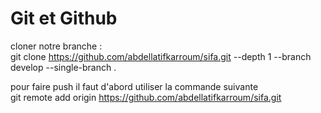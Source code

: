 # Git et Github

cloner notre branche :    
git clone https://github.com/abdellatifkarroum/sifa.git --depth 1 --branch develop --single-branch .    

pour faire push il faut d'abord utiliser la commande suivante   
git remote add origin https://github.com/abdellatifkarroum/sifa.git   
